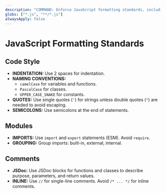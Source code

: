 ```yaml
---
description: "COMMAND: Enforce JavaScript formatting standards, including consistent indentation, naming conventions, and module usage."
globs: ["*.js", "**/*.js"]
alwaysApply: false
---
```

# JavaScript Formatting Standards

## Code Style

- **INDENTATION:** Use 2 spaces for indentation.
- **NAMING CONVENTIONS:**
  - `camelCase` for variables and functions.
  - `PascalCase` for classes.
  - `UPPER_CASE_SNAKE` for constants.
- **QUOTES:** Use single quotes (`'`) for strings unless double quotes (`"`) are needed to avoid escaping.
- **SEMICOLONS:** Use semicolons at the end of statements.

## Modules

- **IMPORTS:** Use `import` and `export` statements (ESM). Avoid `require`.
- **GROUPING:** Group imports: built-in, external, internal.

## Comments

- **JSDoc:** Use JSDoc blocks for functions and classes to describe purpose, parameters, and return values.
- **INLINE:** Use `//` for single-line comments. Avoid `/* ... */` for inline comments.